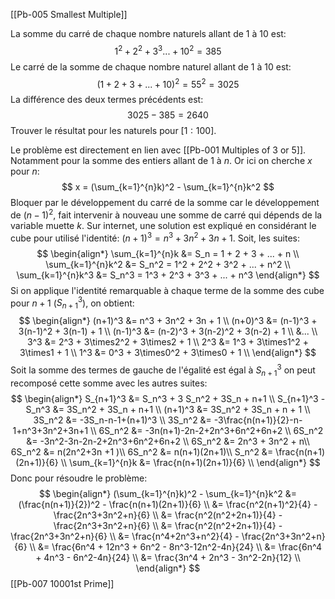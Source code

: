 [[Pb-005 Smallest Multiple]]

La somme du carré de chaque nombre naturels allant de $1$ à $10$ est:
$$
1^2 + 2^2 + 3^3 ... + 10^2 = 385
$$
Le carré de la somme de chaque nombre naturel allant de $1$ à $10$ est:
$$
(1+2+3+...+10)^2 = 55^2 = 3025
$$
La différence des deux termes précédents est:
$$
3025 - 385 = 2640
$$
Trouver le résultat pour les naturels pour $[1:100]$.

Le problème est directement en lien avec [[Pb-001 Multiples of 3 or 5]]. Notamment pour la somme des entiers allant de $1$ à $n$. Or ici on cherche $x$ pour $n$:
$$
x = (\sum_{k=1}^{n}k)^2 - \sum_{k=1}^{n}k^2
$$
Bloquer par le développement du carré de la somme car le développement de $(n-1)^2$, fait intervenir à nouveau une somme de carré qui dépends de la variable muette $k$. Sur internet, une solution est expliqué en considérant le cube pour utilisé l'identité: $(n+1)^3 = n^3 + 3n^2 + 3n +1$.
Soit, les suites:
$$
\begin{align*}
\sum_{k=1}^{n}k &= S_n = 1 + 2 + 3 + ... + n  \\
\sum_{k=1}^{n}k^2  &= S_n^2 = 1^2 + 2^2 + 3^2 + ... + n^2 \\
\sum_{k=1}^{n}k^3 &= S_n^3 = 1^3 + 2^3 + 3^3 + ... + n^3 
\end{align*}
$$
Si on applique l'identité remarquable à chaque terme de la somme des cube pour $n+1$ ($S_{n+1}^3$), on obtient:
$$
\begin{align*}
(n+1)^3 &= n^3 + 3n^2 + 3n + 1 \\
(n+0)^3 &= (n-1)^3 + 3(n-1)^2 + 3(n-1) + 1 \\
(n-1)^3 &= (n-2)^3 + 3(n-2)^2 + 3(n-2) + 1 \\
&... \\
3^3 &= 2^3 + 3\times2^2 + 3\times2 + 1 \\ 
2^3 &= 1^3 + 3\times1^2 + 3\times1 + 1 \\
1^3 &= 0^3 + 3\times0^2 + 3\times0 + 1 \\
\end{align*}
$$
Soit la somme des termes de gauche de l'égalité est égal à $S_{n+1}^3$ on peut recomposé cette somme avec les autres suites:
$$
\begin{align*}
S_{n+1}^3 &= S_n^3 + 3 S_n^2 + 3S_n + n+1 \\
S_{n+1}^3 - S_n^3 &= 3S_n^2 + 3S_n + n+1 \\
(n+1)^3 &= 3S_n^2 + 3S_n + n + 1 \\
3S_n^2 &= -3S_n-n-1+(n+1)^3 \\
3S_n^2 &= -3\frac{n(n+1)}{2}-n-1+n^3+3n^2+3n+1 \\
6S_n^2 &= -3n(n+1)-2n-2+2n^3+6n^2+6n+2 \\
6S_n^2 &=  -3n^2-3n-2n-2+2n^3+6n^2+6n+2 \\
6S_n^2 &= 2n^3 + 3n^2 + n\\
6S_n^2 &= n(2n^2+3n +1 )\\
6S_n^2 &= n(n+1)(2n+1)\\
S_n^2 &= \frac{n(n+1)(2n+1)}{6} \\
\sum_{k=1}^{n}k &= \frac{n(n+1)(2n+1)}{6} \\
\end{align*}
$$
Donc pour résoudre le problème:
$$
\begin{align*}
(\sum_{k=1}^{n}k)^2 - \sum_{k=1}^{n}k^2 &= (\frac{n(n+1)}{2})^2 - \frac{n(n+1)(2n+1)}{6} \\
&= \frac{n^2(n+1)^2}{4} - \frac{2n^3+3n^2+n}{6} \\
&= \frac{n^2(n^2+2n+1)}{4} -  \frac{2n^3+3n^2+n}{6} \\
&= \frac{n^2(n^2+2n+1)}{4} -  \frac{2n^3+3n^2+n}{6} \\
&= \frac{n^4+2n^3+n^2}{4} -  \frac{2n^3+3n^2+n}{6} \\
&= \frac{6n^4 + 12n^3 + 6n^2 - 8n^3-12n^2-4n}{24} \\
&= \frac{6n^4 + 4n^3 - 6n^2-4n}{24} \\
&= \frac{3n^4 + 2n^3 - 3n^2-2n}{12} \\
\end{align*}
$$
[[Pb-007 10001st Prime]]
